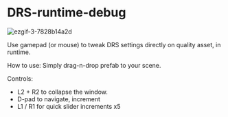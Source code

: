 # DRS-runtime-debug
![ezgif-3-7828b14a2d](https://user-images.githubusercontent.com/50581102/175931163-a341ecfe-ee84-48cf-a180-92c201c7d4b4.gif)

Use gamepad (or mouse) to tweak DRS settings directly on quality asset, in runtime. 

How to use:
Simply drag-n-drop prefab to your scene.

Controls:
- L2 + R2 to collapse the window.
- D-pad to navigate, increment
- L1 / R1 for quick slider increments x5
